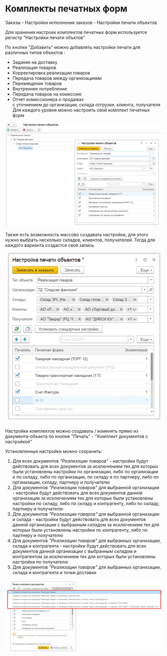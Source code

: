 # Комплекты печатных форм

Заказы - Настройки исполнения заказов - Настройки печати объектов

Для хранения настроек комплектов печатных форм используется регистр "Настройки печати объктов"  

По кнопке "Добавить" можно добавлять настройки печати для различных типов объектов :  
- Задание на доставку 
- Реализация товаров 
- Корректировка реализации товаров 
- Передача товаров между организациями 
- Перемещение товаров 
- Внутреннее потребление 
- Передача товаров на комиссию 
- Отчет комиссионера о продажах  
с уточнением до организации, склада отгрузки, клиента, получателя  
Для каждого уровня можно настроить свой комплект печатных форм

[![1][1]][1]

Также есть возможность массово создавать настройки, для этого нужно выбрать несколько складов, клиентов, получателей. Тогда для каждого варианта создастся своя запись

[![2][2]][2]

Настройки комплектов можно создавать / изменять прямо из документа-объекта по кнопке "Печать" - "Комплект документов с настройкой"

Установленные настройки можно сохранить:

1. Для всех документов *"Реализации товаров"* - настройки будут действовать для всех документов за исключением тех для которых были установлены настройки по организации, либо по организации и по складу, либо по организации, по складу и по партнеру, либо по организации, складу, партнеру и получателю
2. Для документов *"Реализации товаров"* для выбранной организации - настройки будут действовать для всех документов данной организации за исключением тех для которых были установлены настройки по складу, либо по складу и контрагенту, либо по складу, партнеру и получателю
3. Для документов *"Реализации товаров"* для выбранной организации и склада - настройки будут действовать для всех документов данной организации с выбранным складом за исключением тех для которых были установлены настройки по контрагенту, либо по партнеру и получателю
4. Для документов *"Реализации товаров"* для выбранных организации, склада и контрагента - настройки будут действовать для всех документов данной организации с выбранным складом и контрагентом за исключением тех для которых были установлены настройки по получателю
5. Для документов *"Реализации товаров"* для выбранных организации, склада и контрагента и точки доставки

[![18][18]][18]

[1]: PrintSettings.assets/1.png
[2]: PrintSettings.assets/2.png
[18]: PrintSettings.assets/18.png